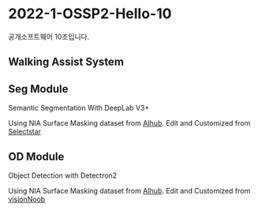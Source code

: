 # 2022-1-OSSP2-Hello-10
공개소프트웨어 10조입니다.

## Walking Assist System


## Seg Module

Semantic Segmentation With DeepLab V3+

Using NIA Surface Masking dataset from [AIhub](https://aihub.or.kr/aidata/136).
Edit and Customized from [Selectstar](https://github.com/selectstarofficial/segmentation-selectstar.git)


## OD Module

Object Detection with Detectron2

Using NIA Surface Masking dataset from [AIhub](https://aihub.or.kr/aidata/136).
Edit and Customized from [visionNoob](https://github.com/visionNoob/detectron2_aihub_tutorial)

